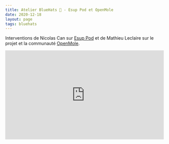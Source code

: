 ```yaml
---
title: Atelier BlueHats 🧢 - Esup Pod et OpenMole
date: 2020-12-18
layout: page
tags: bluehats
---
```


Interventions de Nicolas Can sur [Esup Pod](https://sill.etalab.gouv.fr/fr/software?id=210) et de Mathieu Leclaire sur le projet et la communauté [OpenMole](https://github.com/openmole).

<div style="position:relative;padding-bottom:56.25%;height:0;overflow:hidden;"> <iframe style="width:100%;height:100%;position:absolute;left:0px;top:0px;overflow:hidden" frameborder="0" type="text/html" src="https://www.dailymotion.com/video/x82vd1j" width="100%" height="100%" allowfullscreen > </iframe> </div>
